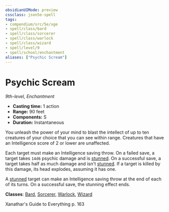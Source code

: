 ```yaml
---
obsidianUIMode: preview
cssclass: json5e-spell
tags:
- compendium/src/5e/xge
- spell/class/bard
- spell/class/sorcerer
- spell/class/warlock
- spell/class/wizard
- spell/level/9
- spell/school/enchantment
aliases: ["Psychic Scream"]
---
```

# Psychic Scream
*9th-level, Enchantment*  

- **Casting time:** 1 action
- **Range:** 90 feet
- **Components:** S
- **Duration:** Instantaneous

You unleash the power of your mind to blast the intellect of up to ten creatures of your choice that you can see within range. Creatures that have an Intelligence score of 2 or lower are unaffected.

Each target must make an Intelligence saving throw. On a failed save, a target takes `14d6` psychic damage and is [stunned](../../../Rules%20&%20Options/5e%20Rules/conditions.md.md##stunned). On a successful save, a target takes half as much damage and isn't [stunned](../../../Rules%20&%20Options/5e%20Rules/conditions.md##stunned). If a target is killed by this damage, its head explodes, assuming it has one.

A [stunned](../../../Rules%20&%20Options/5e%20Rules/conditions.md##stunned) target can make an Intelligence saving throw at the end of each of its turns. On a successful save, the stunning effect ends.

**Classes**: [Bard](../../classes/bard.md#), [Sorcerer](../../classes/sorcerer.md#), [Warlock](../../classes/warlock.md#), [Wizard](../../classes/wizard.md#)

Xanathar's Guide to Everything p. 163